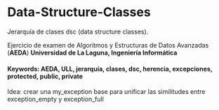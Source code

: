 # Data-Structure-Classes
Jerarquía de clases dsc (data structure classes). 

Ejercicio de examen de Algoritmos y Estructuras de Datos Avanzadas (**AEDA**) 
**Universidad de La Laguna, Ingeniería Informática**

#### Keywords: AEDA, ULL, jerarquía, clases, dsc, herencia, excepciones, protected, public, private 
Idea: crear una my_exception base para unificar las similitudes entre exception_empty y exception_full

